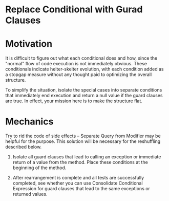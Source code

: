 # Replace Conditional with Gurad Clauses

# Motivation

It is difficult to figure out what each conditional does and how, since the "normal" flow of code execution is not immediately obvious. These conditionals indicate helter-skelter evolution, with each condition added as a stopgap measure without any thought paid to optimizing the overall structure.

To simplify the situation, isolate the special cases into separate conditions that immediately end execution and return a null value if the guard clauses are true. In effect, your mission here is to make the structure flat.

# Mechanics

Try to rid the code of side effects – Separate Query from Modifier may be helpful for the purpose. This solution will be necessary for the reshuffling described below.

1. Isolate all guard clauses that lead to calling an exception or immediate return of a value from the method. Place these conditions at the beginning of the method.

2. After rearrangement is complete and all tests are successfully completed, see whether you can use Consolidate Conditional Expression for guard clauses that lead to the same exceptions or returned values.
